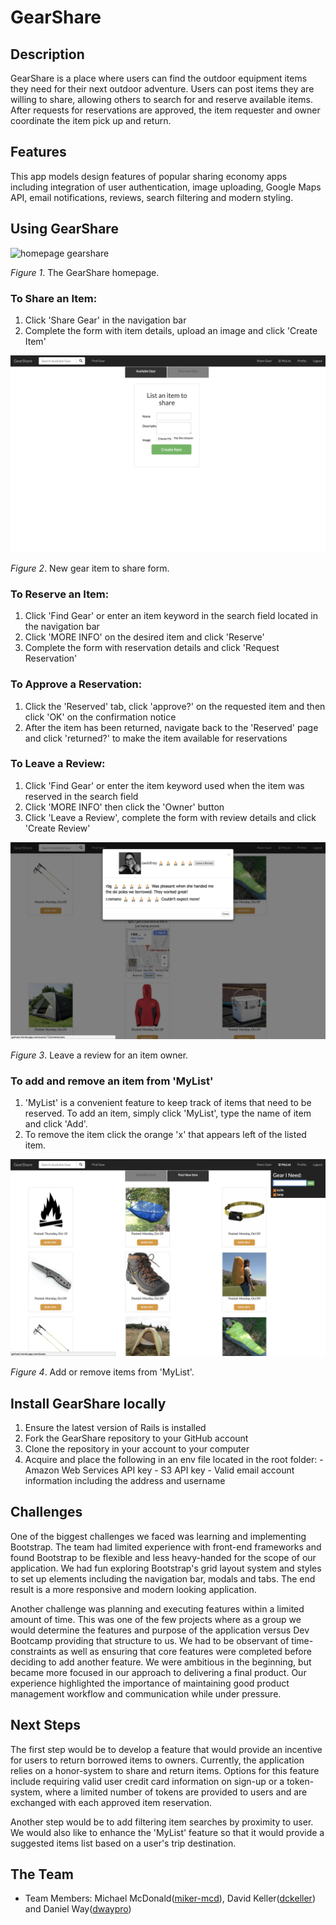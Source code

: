 # GearShare

## Description
GearShare is a place where users can find the outdoor equipment items they need for their next outdoor adventure. Users can post items they are willing to share, allowing others to search for and reserve available items. After requests for reservations are approved, the item requester and owner coordinate the item pick up and return.

## Features
This app models design features of popular sharing economy apps including integration of user authentication, image uploading, Google Maps API, email notifications, reviews, search filtering and modern styling.

## Using GearShare

![homepage gearshare](readme-assets/homepage-gearshare.png)

*Figure 1*. The GearShare homepage.

### To Share an Item:

  1. Click 'Share Gear' in the navigation bar
  2. Complete the form with item details, upload an image and click 'Create Item'

![new item form image](readme-assets/new-item_gearshare.png)

*Figure 2*. New gear item to share form.

### To Reserve an Item:

  1. Click 'Find Gear' or enter an item keyword in the search field located in the navigation bar
  2. Click 'MORE INFO' on the desired item and click 'Reserve'
  3. Complete the form with reservation details and click 'Request Reservation'

### To Approve a Reservation:

  1. Click the 'Reserved' tab, click 'approve?' on the requested item and then click 'OK' on the confirmation notice
  2. After the item has been returned, navigate back to the 'Reserved' page and click 'returned?' to make the item available for reservations

### To Leave a Review:

  1. Click 'Find Gear' or enter the item keyword used when the item was reserved in the search field
  2. Click 'MORE INFO' then click the 'Owner' button
  3. Click 'Leave a Review', complete the form with review details and click 'Create Review'

![new review image](readme-assets/new-review_gearshare.png)

*Figure 3*. Leave a review for an item owner.

### To add and remove an item from 'MyList'

  1. 'MyList' is a convenient feature to keep track of items that need to be reserved. To add an item, simply click 'MyList', type the name of item and click 'Add'.
  2. To remove the item click the orange 'x' that appears left of the listed item.

![mylist items image](readme-assets/mylist_gearshare.png)

*Figure 4*. Add or remove items from 'MyList'.

## Install GearShare locally

  1. Ensure the latest version of Rails is installed
  2. Fork the GearShare repository to your GitHub account
  3. Clone the repository in your account to your computer
  4. Acquire and place the following in an env file located in the root folder:
    - Amazon Web Services API key
    - S3 API key
    - Valid email account information including the address and username

## Challenges
One of the biggest challenges we faced was learning and implementing Bootstrap. The team had limited experience with front-end frameworks and found Bootstrap to be flexible and less heavy-handed for the scope of our application. We had fun exploring Bootstrap's grid layout system and styles to set up elements including the navigation bar, modals and tabs. The end result is a more responsive and modern looking application.

Another challenge was planning and executing features within a limited amount of time. This was one of the few projects where as a group we would determine the features and purpose of the application versus Dev Bootcamp providing that structure to us. We had to be observant of time-constraints as well as ensuring that core features were completed before deciding to add another feature. We were ambitious in the beginning, but became more focused in our approach to delivering a final product. Our experience highlighted the importance of maintaining good product management workflow and communication while under pressure.

## Next Steps
The first step would be to develop a feature that would provide an incentive for users to return borrowed items to owners. Currently, the application relies on a honor-system to share and return items. Options for this feature include requiring valid user credit card information on sign-up or a token-system, where a limited number of tokens are provided to users and are exchanged with each approved item reservation.

Another step would be to add filtering item searches by proximity to user. We would also like to enhance the 'MyList' feature so that it would provide a suggested items list based on a user's trip destination.

## The Team

  - Team Members: Michael McDonald([miker-mcd](https://github.com/miker-mcd)), David Keller([dckeller](https://github.com/dckeller)) and Daniel Way([dwaypro](https://github.com/dwaypro))